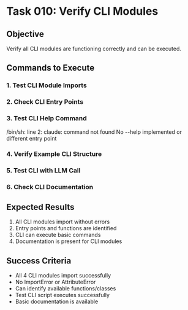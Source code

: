 # Task 010: Verify CLI Modules

## Objective
Verify all CLI modules are functioning correctly and can be executed.

## Commands to Execute

### 1. Test CLI Module Imports


### 2. Check CLI Entry Points


### 3. Test CLI Help Command
/bin/sh: line 2: claude: command not found
No --help implemented or different entry point

### 4. Verify Example CLI Structure


### 5. Test CLI with LLM Call


### 6. Check CLI Documentation


## Expected Results
1. All CLI modules import without errors
2. Entry points and functions are identified
3. CLI can execute basic commands
4. Documentation is present for CLI modules

## Success Criteria
- All 4 CLI modules import successfully
- No ImportError or AttributeError
- Can identify available functions/classes
- Test CLI script executes successfully
- Basic documentation is available
